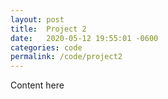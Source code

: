 ```yaml
---
layout: post
title:  Project 2
date:   2020-05-12 19:55:01 -0600
categories: code
permalink: /code/project2
---
```


Content here